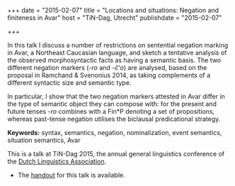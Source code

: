 +++
date = "2015-02-07"
title = "Locations and situations: Negation and finiteness in Avar"
host = "TiN-Dag, Utrecht"
publishdate = "2015-02-07"

+++

In this talk I discuss a number of restrictions on sentential negation marking in Avar, a Northeast Caucasian language, and sketch a tentative analysis of the observed morphosyntactic facts as having a semantic basis. The two different negation markers (*-ro* and *-č'o*) are analysed, based on the proposal in Ramchand & Svenonius 2014, as taking complements of a different syntactic size and semantic type.

In particular, I show that the two negation markers attested in Avar differ in the type of semantic object they can compose with: for the present and future tenses *-ro* combines with a Fin*P denoting a set of propositions, whereas past-tense negation utilises the biclausal predicational strategy.


**Keywords:** syntax, semantics, negation, nominalization, event semantics, situation semantics, Avar

This is a talk at TiN-Dag 2015, the annual general linguistics conference of the [Dutch Linguistics Association](http://www.hum.leidenuniv.nl/onderzoek/avt/).

* The [handout](http://pavelrudnev.github.io/pdf/tindag2015-handout.pdf) for this talk is available.
